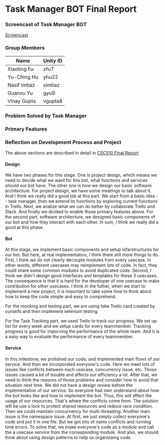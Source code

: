 # Task Manager BOT Final Report #

### Screencast of Task Manager BOT
[Screencast](https://drive.google.com/a/ncsu.edu/file/d/1DSNOAnb9GNwX-kY-Ejr5I1xG2Oc6z8lm/view?usp=sharing)

### Group Members

Name | Unity ID
--- | ---
Xiaoting Fu | xfu7
Yu-Ching Hu | yhu22
Nasif Imtiaz | simtiaz
Guanxu Yu | gyu9
Vinay Gupta | vgupta8

### Problem Solved by Task Manager

### Primary Features

### Reflection on Development Process and Project

The above sections are described in detail in [CSC510 Final Report](https://github.ncsu.edu/yhu22/CSC510_F17_Project/blob/master/CSC510%20Final%20Report.pdf)

#### Design 

We have two phases for this stage. One is project design, which means we need to decide what we want for this bot, what functions and services should our bot have. The other one  is how we design our basic software architecture. For project design, we have some meetings to talk about it. And I think we really did a good job at this part. We start from a basic idea -- task manager, then we extend its functions by exploring current functions in Trello. Next, we analize what we can do better by collaborate Trello and Slack. And finally we dicided to enable those primary features above. For the second part, software architecture, we designed basic components of our bot and how they interact with each other. In sum, I think we really did a good at this phase.

#### Bot 

At this stage, we implement basic components and setup infarstructures for our bot. But here, at real implementation, I think there still more things to do. First, I think we do not clearly decouple modules from every usecase. In other words, different usecases may reimplement lots of code. In fact, they could share some common modules to avoid duplicated code. Second, I think we didn't design good interfaces and templates for these 3 usecases. The consequence is that it is hard for the developer of one usecase to make contribution for other usecases. I think in the futher, when we start to implement a new project, it is important to take some time to think about how to keep the code simple and easy to comprehend.

For the mocking and testing part, we are using fake Trello card created by ourselfs and then implement selenium testing.

For the Task Tracking part, we used Trello to track our progress. We set up list for every week and we setup cards for every teammember. Tracking progress is good for imporving the performance of the whole team. And it is a easy way to evaluate the performance of every teammember.

#### Service

In this milestone, we prolished our code, and implemented main flows of our service. And then we incorporated everyone's code. Here we meet lots of issues like conflicts between each usecase, concurrency issue, etc. Those issues caused a lot of trouble and affects our efficiency a lot. After that, we need to think the reasons of those problems and consider how to avoid that situation next time. We did not have a design review before the implementation of our service. So everyone had own understand about how the bot looks like and how to implement the bot. Thus, this will affect the usage of our resources. That's where the conflicts come from. The solution will be use a lock to protect shared resources and reduce race condition. Then we could maintain concurnency for multi-threading. Another main issue is the namespace issue. At first, we just simply collect everyone's code and put it in one file. But we got lots of name conflicts and running time errors. To solve that, we make everyone's code as a module and call the a  usecase service from the corresponding module. And also, we should think about using design patterns to help us organizaing code. 
